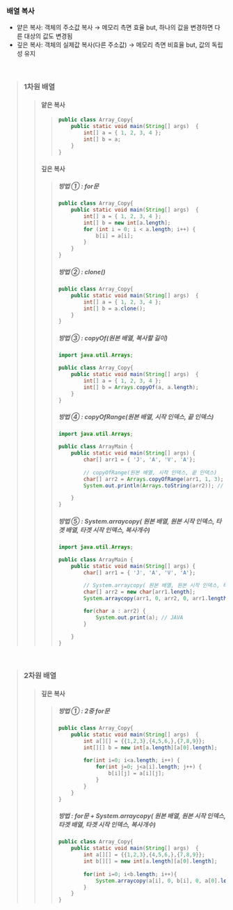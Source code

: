 ### 배열 복사
+ 얕은 복사: 객체의 주소값 복사 → 메모리 측면 효율 but, 하나의 값을 변경하면 다른 대상의 값도 변경됨
+ 깊은 복사: 객체의 실제값 복사(다른 주소값) → 메모리 측면 비효율 but, 값의 독립성 유지

<br/>

> ### 1차원 배열
> > #### 얕은 복사
> > > ```Java
> > > public class Array_Copy{
> > >     public static void main(String[] args)  {
> > >         int[] a = { 1, 2, 3, 4 };
> > >         int[] b = a;
> > >     }
> > > }
> > > ```
> > 
> > #### 깊은 복사
> > > ##### 방법 ① : for문
> > > ```Java
> > > public class Array_Copy{
> > >     public static void main(String[] args)  {
> > >         int[] a = { 1, 2, 3, 4 };
> > >         int[] b = new int[a.length]; 
> > >         for (int i = 0; i < a.length; i++) {
> > >             b[i] = a[i];
> > >         }
> > >     }
> > > }
> > > ```
> > > 
> > > ##### 방법 ② : clone()
> > > ```Java
> > > public class Array_Copy{
> > >     public static void main(String[] args)  {
> > >         int[] a = { 1, 2, 3, 4 };
> > >         int[] b = a.clone();
> > >     }
> > > }
> > > ```
> > > 
> > > ##### 방법 ③ : copyOf(원본 배열, 복사할 길이)
> > > ```Java
> > > import java.util.Arrays;
> > > 
> > > public class Array_Copy{
> > >     public static void main(String[] args)  {
> > >         int[] a = { 1, 2, 3, 4 };
> > >         int[] b = Arrays.copyOf(a, a.length);
> > >     }
> > > }
> > > ```
> > >
> > > ##### 방법 ④ : copyOfRange(원본 배열, 시작 인덱스, 끝 인덱스)
> > > ``` Java
> > > import java.util.Arrays;
> > > 
> > > public class ArrayMain {
> > >     public static void main(String[] args) {
> > >         char[] arr1 = { 'J', 'A', 'V', 'A'};
> > >  
> > >         // copyOfRange(원본 배열, 시작 인덱스, 끝 인덱스)
> > >         char[] arr2 = Arrays.copyOfRange(arr1, 1, 3); // 배열 길이 초과 부분은 “ ”으로 초기화
> > >         System.out.println(Arrays.toString(arr2)); // [A, V]
> > > 
> > >     }
> > > }
> > > ```
> > >
> > > ##### 방법 ⑤ : System.arraycopy( 원본 배열, 원본 시작 인덱스, 타겟 배열, 타겟 시작 인덱스, 복사개수)
> > > ``` Java
> > > import java.util.Arrays;
> > > 
> > > public class ArrayMain {
> > >     public static void main(String[] args) {
> > >         char[] arr1 = { 'J', 'A', 'V', 'A'};
> > >  
> > >         // System.arraycopy( 원본 배열, 원본 시작 인덱스, 타겟 배열, 타겟 시작 인덱스, 복사개수)
> > >         char[] arr2 = new char[arr1.length];
> > >         System.arraycopy(arr1, 0, arr2, 0, arr1.length);
> > > 
> > >         for(char a : arr2) {
> > >             System.out.print(a); // JAVA
> > >         }
> > > 
> > >     }
> > > }
> > > ```

<br/>

> ### 2차원 배열 
> > #### 깊은 복사
> > > ##### 방법 ① : 2중 for문
> > > ```Java
> > > public class Array_Copy{
> > >     public static void main(String[] args)  {
> > >         int a[][] = {{1,2,3},{4,5,6,},{7,8,9}};
> > >         int[][] b = new int[a.length][a[0].length];
> > > 	    
> > >         for(int i=0; i<a.length; i++) {
> > >             for(int j=0; j<a[i].length; j++) {
> > >                 b[i][j] = a[i][j];  
> > >             }
> > >         }
> > >     }
> > > }
> > > ```
> > > 
> > > ##### 방법  : for문 + System.arraycopy( 원본 배열, 원본 시작 인덱스, 타겟 배열, 타겟 시작 인덱스, 복사개수)
> > > ```Java
> > > public class Array_Copy{
> > >     public static void main(String[] args)  {
> > >         int a[][] = {{1,2,3},{4,5,6,},{7,8,9}};
> > >         int b[][] = new int[a.length][a[0].length];
> > > 	    
> > >         for(int i=0; i<b.length; i++){
> > >             System.arraycopy(a[i], 0, b[i], 0, a[0].length);
> > >         }
> > >     }
> > > }
> > > ```
